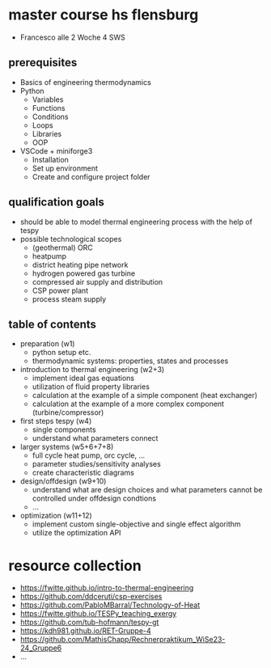 # master course hs flensburg

- Francesco alle 2 Woche 4 SWS

## prerequisites

- Basics of engineering thermodynamics
- Python
  - Variables
  - Functions
  - Conditions
  - Loops
  - Libraries
  - OOP
- VSCode + miniforge3
  - Installation
  - Set up environment
  - Create and configure project folder

## qualification goals

- should be able to model thermal engineering process with the help of tespy
- possible technological scopes
  - (geothermal) ORC
  - heatpump
  - district heating pipe network
  - hydrogen powered gas turbine
  - compressed air supply and distribution
  - CSP power plant
  - process steam supply

## table of contents

- preparation (w1)
  - python setup etc.
  - thermodynamic systems: properties, states and processes
- introduction to thermal engineering (w2+3)
  - implement ideal gas equations
  - utilization of fluid property libraries
  - calculation at the example of a simple component (heat exchanger)
  - calculation at the example of a more complex component (turbine/compressor)
- first steps tespy (w4)
  - single components
  - understand what parameters connect
- larger systems (w5+6+7+8)
  - full cycle heat pump, orc cycle, ...
  - parameter studies/sensitivity analyses
  - create characteristic diagrams
- design/offdesign (w9+10)
  - understand what are design choices and what parameters cannot be controlled
    under offdesign condtions
  - ...
- optimization (w11+12)
  - implement custom single-objective and single effect algorithm
  - utilize the optimization API

# resource collection

- https://fwitte.github.io/intro-to-thermal-engineering
- https://github.com/ddceruti/csp-exercises
- https://github.com/PabloMBarral/Technology-of-Heat
- https://fwitte.github.io/TESPy_teaching_exergy
- https://github.com/tub-hofmann/tespy-gt
- https://kdh981.github.io/RET-Gruppe-4
- https://github.com/MathisChapp/Rechnerpraktikum_WiSe23-24_Gruppe6
- ...
